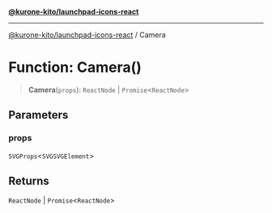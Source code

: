 [**@kurone-kito/launchpad-icons-react**](../README.md)

***

[@kurone-kito/launchpad-icons-react](../globals.md) / Camera

# Function: Camera()

> **Camera**(`props`): `ReactNode` \| `Promise`\<`ReactNode`\>

## Parameters

### props

`SVGProps`\<`SVGSVGElement`\>

## Returns

`ReactNode` \| `Promise`\<`ReactNode`\>
